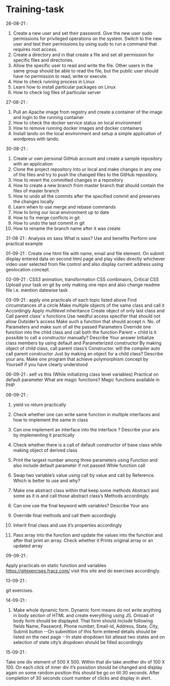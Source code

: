 # Training-task
26-08-21 :
1. Create a new user and set their password. Give the new user sudo permissions for privileged operations on the system. Switch to the new user and test their permissions by using sudo to run a command that requires root access.
2. Create a directory and in that create a file and set all permission for specific files and directories.
3. Allow the specific user to read and write the file. Other users in the same group should be able to read the file, but the public user should have no permission to read, write or execute.
4. How to check running process in Linux
5. Learn how to install particular packages on Linux
6. How to check log files of particular server

27-08-21 :
1. Pull an Apache image from registry and create a container of the image and login to the running container
2. How to check the docker service status on local environment
3. How to remove running docker images and docker containers
4. Install lando on the local environment and setup a simple application of wordpress with lando.

30-08-21 :
1. Create ur own personal GitHub account and create a sample repository with an application
2. Clone the project repository into ur local and make changes in any one of the files and try to push the changed files to the GitHub repository.
3. How to revert the committed changes in a repository
4. How to create a new branch from master branch that should contain the files of master branch
5. How to undo all the commits after the specified commit and preserves the changes locally
6. Learn when to use merge and rebase commands
7. How to bring our local environment up to date
8. How to fix merge conflicts in git
9. How to undo the last commit in git
10. How to rename the branch name after it was create

31-08-21 :
Analysis on sass
What is sass? Use and benefits
Perform one practical example

01-09-21 : 
Create one html file with name, email and file element. On submit display entered data on second html page and play video directly whichever video user selected from file control and also display current address using geolocation concept.

02-09-21 :
CSS3 animation, transformation
CSS combinaors, Critical CSS
Upload your task on git by only making one repo and also change readme file i.e.
mention datewise task

03-09-21 :
apply one practicals of each topic listed above
Find circumstances of a circle
Make multiple objects of the same class and call it Accordingly
Apply multilevel inheritance
Create object of only last class and Call parent class’ s functions
Use needful access specifier that should not allow Outsider’s access
Make such a function that should accept n. No. of
Parameters and make sum of all the passed
Parameters
Override one function into the child class and call both the
function Parent + child
Is it possible to call a constructor manually? Describe Your answer
Initialize class members by using default and
Parameterized constructor
By making object of child class, call parent class’s
Constructor. will the compiler auto call parent constructor
Just by making an object for a child class? Describe your ans.
Make one program that achieve polymorphism concept by
Yourself if you have clearly understood

06-09-21 :
self vs this (While initializing class level variables)
Practical on default parameter
What are magic functions?
Magic functions available in PHP

08-09-21 :
1. yield vs return practically

2. Check whether one can write same function in multiple
interfaces and how to implement the same in class

3. Can one implement an interface into the interface ?
Describe your ans by implementing it practically

4. Check whether there is a call of default constructor of base
class while making object of derived class

5. Print the largest number among three parameters using
Function and also include default parameter if not passed While function call

6. Swap two variable’s value using call by value and call by
Reference. Which is better to use and why?

7. Make one abstract class within that keep some methods
Abstract and some as it is and call those abstract class’s Methods accordingly.

8. Can one use the final keyword with variables? Describe Your ans

9. Override final methods and call them accordingly

10. Inherit final class and use it’s properties accordingly

11. Pass array into the function and update the values into the
function and after that print an array. Check whether it
Prints original array or an updated array

09-09-21 :

Apply practicals on static function and variables
https://gitexercises.fracz.com/ visit this site and do exercises accordingly.


13-09-21 :

git exercises.

14-09-21 :

1. Make whole dynamic form. Dynamic form means do not write anything in body section of HTML and
create everything using JS. Onload of body form should be displayed.
That form should include following fields
Name, Password, Phone number, Email-id, Address, State, City, Submit button
--On submittion of this form entered details should be listed on the next page
--In state dropdown list atleast two states and on selection of state city’s dropdown should be filled accordingly

15-09-21 :

Take one div element of 500 X 500. Within that div take another div of 100 X 100. On each click of inner div it’s posistion should be changed and display again on some random position this should be go on till 30 seconds. After completion of 30 seconds count number of clicks and display in alert.
